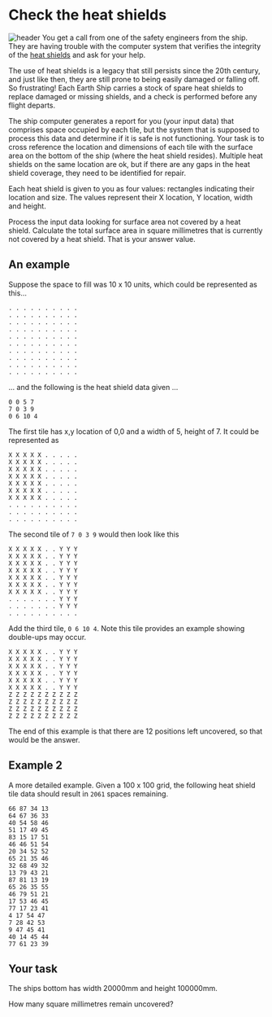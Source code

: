 # Check the heat shields
![header](https://codingquest.io/may2022/heatshields-web.png)
You get a call from one of the safety engineers from the ship. They are having trouble with the computer system that verifies the integrity of the [heat shields](https://en.wikipedia.org/wiki/Heat_shield) and ask for your help.

The use of heat shields is a legacy that still persists since the 20th century, and just like then, they are still prone to being easily damaged or falling off. So frustrating! Each Earth Ship carries a stock of spare heat shields to replace damaged or missing shields, and a check is performed before any flight departs.

The ship computer generates a report for you (your input data) that comprises space occupied by each tile, but the system that is supposed to process this data and determine if it is safe is not functioning. Your task is to cross reference the location and dimensions of each tile with the surface area on the bottom of the ship (where the heat shield resides). Multiple heat shields on the same location are ok, but if there are any gaps in the heat shield coverage, they need to be identified for repair.

Each heat shield is given to you as four values: rectangles indicating their location and size. The values represent their X location, Y location, width and height.

Process the input data looking for surface area not covered by a heat shield. Calculate the total surface area in square millimetres that is currently not covered by a heat shield. That is your answer value.
## An example
Suppose the space to fill was 10 x 10 units, which could be represented as this...
```
. . . . . . . . . .
. . . . . . . . . .
. . . . . . . . . .
. . . . . . . . . .
. . . . . . . . . .
. . . . . . . . . .
. . . . . . . . . .
. . . . . . . . . .
. . . . . . . . . .
. . . . . . . . . .
```
... and the following is the heat shield data given ...
```
0 0 5 7
7 0 3 9
0 6 10 4
```
The first tile has x,y location of 0,0 and a width of 5, height of 7. It could be represented as
```
X X X X X . . . . .
X X X X X . . . . .
X X X X X . . . . .
X X X X X . . . . .
X X X X X . . . . .
X X X X X . . . . .
X X X X X . . . . .
. . . . . . . . . .
. . . . . . . . . .
. . . . . . . . . .
```
The second tile of `7 0 3 9` would then look like this
```
X X X X X . . Y Y Y
X X X X X . . Y Y Y
X X X X X . . Y Y Y
X X X X X . . Y Y Y
X X X X X . . Y Y Y
X X X X X . . Y Y Y
X X X X X . . Y Y Y
. . . . . . . Y Y Y
. . . . . . . Y Y Y
. . . . . . . . . .
```
Add the third tile, `0 6 10 4`. Note this tile provides an example showing double-ups may occur.
```
X X X X X . . Y Y Y
X X X X X . . Y Y Y
X X X X X . . Y Y Y
X X X X X . . Y Y Y
X X X X X . . Y Y Y
X X X X X . . Y Y Y
Z Z Z Z Z Z Z Z Z Z
Z Z Z Z Z Z Z Z Z Z
Z Z Z Z Z Z Z Z Z Z
Z Z Z Z Z Z Z Z Z Z
```
The end of this example is that there are 12 positions left uncovered, so that would be the answer.
## Example 2
A more detailed example. Given a 100 x 100 grid, the following heat shield tile data should result in `2061` spaces remaining.
```
66 87 34 13
64 67 36 33
40 54 58 46
51 17 49 45
83 15 17 51
46 46 51 54
20 34 52 52
65 21 35 46
32 68 49 32
13 79 43 21
87 81 13 19
65 26 35 55
46 79 51 21
17 53 46 45
77 17 23 41
4 17 54 47
7 28 42 53
9 47 45 41
40 14 45 44
77 61 23 39
```
## Your task
The ships bottom has width 20000mm and height 100000mm.

How many square millimetres remain uncovered?
